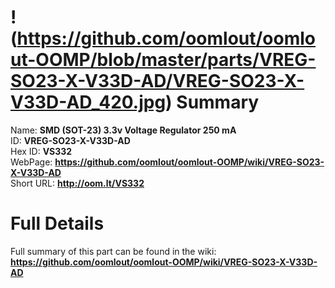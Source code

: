 
!(https://github.com/oomlout/oomlout-OOMP/blob/master/parts/VREG-SO23-X-V33D-AD/VREG-SO23-X-V33D-AD_420.jpg)
Summary
=================
  
Name: __SMD (SOT-23) 3.3v Voltage Regulator 250 mA__    
ID: __VREG-SO23-X-V33D-AD__   
Hex ID: __VS332__   
WebPage: __https://github.com/oomlout/oomlout-OOMP/wiki/VREG-SO23-X-V33D-AD__   
Short URL: __http://oom.lt/VS332__   

Full Details
==========================
Full summary of this part can be found in the wiki:   
__https://github.com/oomlout/oomlout-OOMP/wiki/VREG-SO23-X-V33D-AD__    


